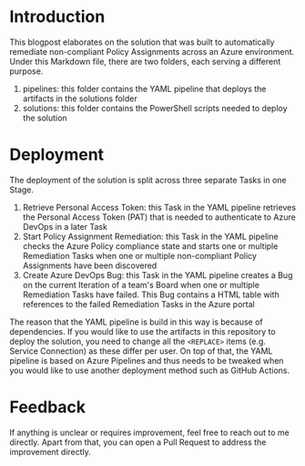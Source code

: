 # Introduction

This blogpost elaborates on the solution that was built to automatically remediate non-compliant Policy Assignments across an Azure environment. Under this Markdown file, there are two folders, each serving a different purpose.

1. pipelines: this folder contains the YAML pipeline that deploys the artifacts in the solutions folder
2. solutions: this folder contains the PowerShell scripts needed to deploy the solution

# Deployment

The deployment of the solution is split across three separate Tasks in one Stage.

1. Retrieve Personal Access Token: this Task in the YAML pipeline retrieves the Personal Access Token (PAT) that is needed to authenticate to Azure DevOps in a later Task
2. Start Policy Assignment Remediation: this Task in the YAML pipeline checks the Azure Policy compliance state and starts one or multiple Remediation Tasks when one or multiple non-compliant Policy Assignments have been discovered
3. Create Azure DevOps Bug: this Task in the YAML pipeline creates a Bug on the current Iteration of a team's Board when one or multiple Remediation Tasks have failed. This Bug contains a HTML table with references to the failed Remediation Tasks in the Azure portal

The reason that the YAML pipeline is build in this way is because of dependencies. If you would like to use the artifacts in this repository to deploy the solution, you need to change all the `<REPLACE>` items (e.g. Service Connection) as these differ per user. On top of that, the YAML pipeline is based on Azure Pipelines and thus needs to be tweaked when you would like to use another deployment method such as GitHub Actions.

# Feedback

If anything is unclear or requires improvement, feel free to reach out to me directly. Apart from that, you can open a Pull Request to address the improvement directly.